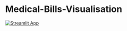 # Medical-Bills-Visualisation

[![Streamlit App](https://static.streamlit.io/badges/streamlit_badge_black_white.svg)](https://gabrielchua-medical-bills-visualisation-app-1c3m34.streamlit.app/)
